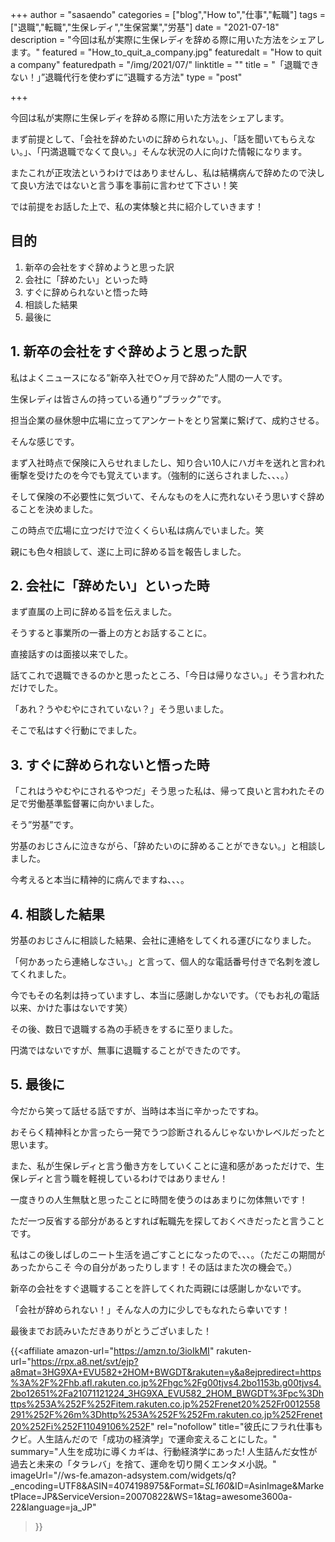 +++
author = "sasaendo"
categories = ["blog","How to","仕事","転職"]
tags = ["退職","転職","生保レディ","生保営業","労基"]
date = "2021-07-18"
description = "今回は私が実際に生保レディを辞める際に用いた方法をシェアします。"
featured = "How_to_quit_a_company.jpg"
featuredalt = "How to quit a company"
featuredpath = "/img/2021/07/"
linktitle = ""
title = "「退職できない！」”退職代行を使わずに”退職する方法"
type = "post"

+++

今回は私が実際に生保レディを辞める際に用いた方法をシェアします。

まず前提として、「会社を辞めたいのに辞められない。」、「話を聞いてもらえない。」、「円満退職でなくて良い。」そんな状況の人に向けた情報になります。

またこれが正攻法というわけではありませんし、私は結構病んで辞めたので決して良い方法ではないと言う事を事前に言わせて下さい！笑

では前提をお話した上で、私の実体験と共に紹介していきます！

## 目的
1. 新卒の会社をすぐ辞めようと思った訳
2. 会社に「辞めたい」といった時
3. すぐに辞められないと悟った時
4. 相談した結果
5. 最後に

## 1. 新卒の会社をすぐ辞めようと思った訳

私はよくニュースになる”新卒入社で○ヶ月で辞めた”人間の一人です。

生保レディは皆さんの持っている通り”ブラック”です。

担当企業の昼休憩中広場に立ってアンケートをとり営業に繋げて、成約させる。

そんな感じです。

まず入社時点で保険に入らせれましたし、知り合い10人にハガキを送れと言われ衝撃を受けたのを今でも覚えています。（強制的に送らされました、、、。）

そして保険の不必要性に気づいて、そんなものを人に売れないそう思いすぐ辞めることを決めました。

この時点で広場に立つだけで泣くくらい私は病んでいました。笑

親にも色々相談して、遂に上司に辞める旨を報告しました。

## 2. 会社に「辞めたい」といった時

まず直属の上司に辞める旨を伝えました。

そうすると事業所の一番上の方とお話することに。

直接話すのは面接以来でした。

話てこれで退職できるのかと思ったところ、「今日は帰りなさい。」そう言われただけでした。

「あれ？うやむやにされていない？」そう思いました。

そこで私はすぐ行動にでました。

## 3. すぐに辞められないと悟った時

「これはうやむやにされるやつだ」そう思った私は、帰って良いと言われたその足で労働基準監督署に向かいました。

そう”労基”です。

労基のおじさんに泣きながら、「辞めたいのに辞めることができない。」と相談しました。

今考えると本当に精神的に病んでますね、、、。

## 4. 相談した結果

労基のおじさんに相談した結果、会社に連絡をしてくれる運びになりました。

「何かあったら連絡しなさい。」と言って、個人的な電話番号付きで名刺を渡してくれました。

今でもその名刺は持っていますし、本当に感謝しかないです。（でもお礼の電話以来、かけた事はないです笑）

その後、数日で退職する為の手続きをするに至りました。

円満ではないですが、無事に退職することができたのです。

## 5. 最後に

今だから笑って話せる話ですが、当時は本当に辛かったですね。

おそらく精神科とか言ったら一発でうつ診断されるんじゃないかレベルだったと思います。

また、私が生保レディと言う働き方をしていくことに違和感があっただけで、生保レディと言う職を軽視しているわけではありません！

一度きりの人生無駄と思ったことに時間を使うのはあまりに勿体無いです！

ただ一つ反省する部分があるとすれば転職先を探しておくべきだったと言うことです。

私はこの後しばしのニート生活を過ごすことになったので、、、。（ただこの期間があったからこそ
今の自分があったりします！その話はまた次の機会で。）

新卒の会社をすぐ退職することを許してくれた両親には感謝しかないです。

「会社が辞められない！」そんな人の力に少しでもなれたら幸いです！

最後までお読みいただきありがとうございました！

{{<affiliate
  amazon-url="https://amzn.to/3ioIkMI"
  rakuten-url="https://rpx.a8.net/svt/ejp?a8mat=3HG9XA+EVU582+2HOM+BWGDT&rakuten=y&a8ejpredirect=https%3A%2F%2Fhb.afl.rakuten.co.jp%2Fhgc%2Fg00tjvs4.2bo1153b.g00tjvs4.2bo12651%2Fa21071121224_3HG9XA_EVU582_2HOM_BWGDT%3Fpc%3Dhttps%253A%252F%252Fitem.rakuten.co.jp%252Frenet20%252Fr0012558291%252F%26m%3Dhttp%253A%252F%252Fm.rakuten.co.jp%252Frenet20%252Fi%252F11049106%252F" rel="nofollow"
  title="彼氏にフラれ仕事もクビ。人生詰んだので「成功の経済学」で運命変えることにした。"
  summary="人生を成功に導くカギは、行動経済学にあった! 人生詰んだ女性が過去と未来の「タラレバ」を捨て、運命を切り開くエンタメ小説。"
  imageUrl="//ws-fe.amazon-adsystem.com/widgets/q?_encoding=UTF8&ASIN=4074198975&Format=_SL160_&ID=AsinImage&MarketPlace=JP&ServiceVersion=20070822&WS=1&tag=awesome3600a-22&language=ja_JP"
 >}}
